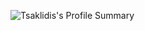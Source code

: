 ![Tsaklidis's Profile Summary](https://github-readme-stats.vercel.app/api?username=tsaklidis&count_private=true&show_icons=true&theme=vue-dark)
